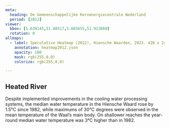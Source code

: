 ```yaml
---
meta:
  heading: De Gemeenschappelijke Kernenergiecentrale Nederland
  period: [2012]
viewer:
  bbox: [5.639145,51.88517,5.685655,51.913869]
  rotation: 0
allmaps:
  - label: Speculative Heatmap (2012), Hiensche Waarden, 2023. 420 x 240 mm, scale 1:10,000. The Berlage.
    annotation: heatmap2012.json
    opacity: 100
    mask: rgb(255,0,0)
    colorize: rgb(255,0,0)

---
```


## Heated River

Despite implemented improvements in the cooling water processing systems, the median water temperature in the Hiensche Waard rose by 1.5°C since 1982, while maximums of 30°C degrees were observed in the mean temperature of the Waal’s main body. On shallower reaches the year-round median water temperature was 3°C higher than in 1982.

